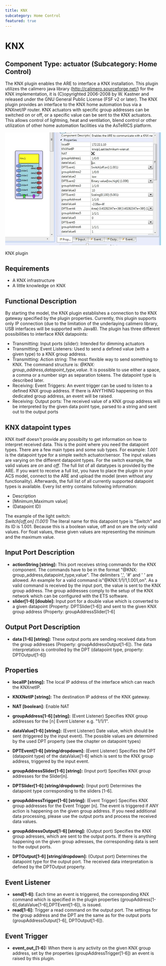 ```yaml
---
title: KNX
subcategory: Home Control
featured: true
---
```


# KNX

## Component Type: actuator (Subcategory: Home Control)

The KNX plugin enables the ARE to interface a KNX installation. This plugin utilizes the calimero java library (http://calimero.sourceforge.net/) for the KNX implementation, it is (C)opyrighted 2006-2008 by W. Kastner and released under the GNU General Public License (FSF v2 or later). The KNX plugin provides an interface to the KNX home automation bus via a KNXnet/IP router. KNX actuators with specific group addresses can be switched on or off, or a specific value can be sent to the KNX actuators. This allows control of lightning, heat and ventilation, blend control or other utilization of other home automation facilities via the AsTeRICS platform.

![Screenshot: KNX plugin](./img/knx.jpg "Screenshot: KNX plugin")

KNX plugin

## Requirements

- A KNX infrastructure
- A little knowledge on KNX

## Functional Description

By starting the model, the KNX plugin establishes a connection to the KNX gateway specified by the plugin properties. Currently, this plugin supports only IP connection (due to the limitation of the underlaying calimero library, USB interfaces will be supported with Java8). The plugin has three different possibilities to interface KNX datapoints:

- Transmitting: Input ports (slider): Intended for dimming actuators
- Transmitting: Event Listeners: Used to send a defined value (with a given type) to a KNX group address.
- Transmitting: Action string: The most flexible way to send something to KNX. The command structure is: _@KNX: group_address,datapoint_type,value_. It is possible to use either a space, a comma or a number sign as separation tokens. The datapoint type is described later.
- Receiving: Event Triggers: An event trigger can be used to listen to a defined KNX group address. If there is ANYTHING happening on this dedicated group address, an event will be raised.
- Receiving: Output ports: The received value of a KNX group address will be interpreted by the given data point type, parsed to a string and sent out to the output ports

## KNX datapoint types

KNX itself doesn't provide any possibilty to get information on how to interpret received data. This is the point where you need the datapoint types. There are a few main types and some sub types. For example: _1.001_ is the datapoint type for a simple switch actuator/sensor. The input values are varying on the different datapoint types. For the switch example, the valid values are _on_ and _off_. The full list of all datatypes is provided by the ARE. If you want to receive a full list, you have to place the plugin in your ACS model, connect to the ARE and upload the model (even without any functionality). Afterwards, the full list of all currently supported datapoint types is available. Every list entry contains following information:

- Description
- \[Minimum,Maximum value\]
- (Datapoint ID)

The example of the light switch:  
_Switch\[off,on\] (1.001)_ The literal name for this datapoint type is "Switch" and its ID is 1.001. Because this is a boolean value, off and on are the only valid values. For float values, these given values are representing the minimum and the maximum value.

## Input Port Description

- **actionString \[string\]:** This port receives string commands for the KNX component. The commands have to be in the format "@KNX: group_address,datapoint_type,value". The delimiters ',', '#' and ' ' are allowed. An example for a valid command is"@KNX:1/1/1,1.001,on". As a valid command is received by the input port, the value is sent to the KNX group address. The group addresses comply to the setup of the KNX network which can be configured with the ETS software.
- **slider\[1-6\] \[double\]:** Input port for a double value which is converted to a given datapoint (Property: DPTSlider\[1-6\]) and sent to the given KNX group address (Property: groupAddressSlider\[1-6\]

## Output Port Description

- **data \[1-6\] \[string\]:** These output ports are sending received data from the group addresses (Property: groupAddressOutput\[1-6\]). The data interpretation is controlled by the DPT (datapoint type, property: DPTOutput\[1-6\])

## Properties

- **localIP \[string\]:** The local IP address of the interface which can reach the KNXnetIP.
- **KNXNetIP \[string\]:** The destination IP address of the KNX gateway.
- **NAT \[boolean\]:** Enable NAT

- **groupAddress\[1-6\] \[string\]:** (Event Listener) Specifies KNX group addresses for the \[n\] Event Listener e.g. "1/1/1".
- **dataValue\[1-6\] \[string\]:** (Event Listener) Date value, which should be sent (triggered by the input event). The possible values are determined by the used DPT property (see the chapter on datapoint types)
- **DPTEvent\[1-6\] \[string/dropdown\]:** (Event Listener) Specifies the DPT (datapoint type) of the dataValue\[1-6\] which is sent to the KNX group address, triggered by the input event.

- **groupAddressSlider\[1-6\] \[string\]:** (Input port) Specifies KNX group addresses for the Slider\[n\].
- **DPTSlider\[1-6\] \[string/dropdown\]:** (Input port) Determines the datapoint type corresponding to the sliders \[1-6\].

- **groupAddressTrigger\[1-6\] \[string\]:** (Event Trigger) Specifies KNX group addresses for the Event Trigger \[n\]. The event is triggered if ANY action is happening on the given group address. If you need additional data processing, please use the output ports and process the received data values.

- **groupAddressOutput\[1-6\] \[string\]:** (Output port) Specifies the KNX group adresses, which are sent to the output ports. If there is anything happening on the given group adresses, the corresponding data is sent to the output ports.
- **DPTOutput\[1-6\] \[string/dropdown\]:** (Output port) Determines the datapoint type for the output port. The received data interpretation is defined by the DPTOutput property.

## Event Listener

- **send\[1-6\]:** Each time an event is triggered, the corresponding KNX command which is specified in the plugin properties (groupAddress\[1-6\],dataValue\[1-6\],DPTEvent\[1-6\]), is issued.
- **read\[1-6\]:** Trigger a read command on the output port. The settings for the group address and the DPT are the same as for the output ports (groupAddressOutput\[1-6\], DPTOutput\[1-6\]).

## Event Trigger

- **event_out\_\[1-6\]:** When there is any activity on the given KNX group address, set by the properties (groupAddressTrigger\[1-6\]) an event is raised by this plugin.
